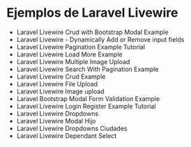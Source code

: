 # Ejemplos de Laravel Livewire

- Laravel Livewire Crud with Bootstrap Modal Example
- Laravel Livewire - Dynamically Add or Remove input fields
- Laravel Livewire Pagination Example Tutorial
- Laravel Livewire Load More Example
- Laravel Livewire Multiple Image Upload
- Laravel Livewire Search With Pagination Example
- Laravel Livewire Crud Example
- Laravel Livewire File Upload
- Laravel Livewire Image upload
- Laravel Bootstrap Modal Form Validation Example
- Laravel Livewire Login Register Example Tutorial
- Laravel Livewire Dropdowns
- Laravel Livewire Modal Hijo
- Laravel Livewire Dropdowns Ciudades
- Laravel Livewire Dependant Select